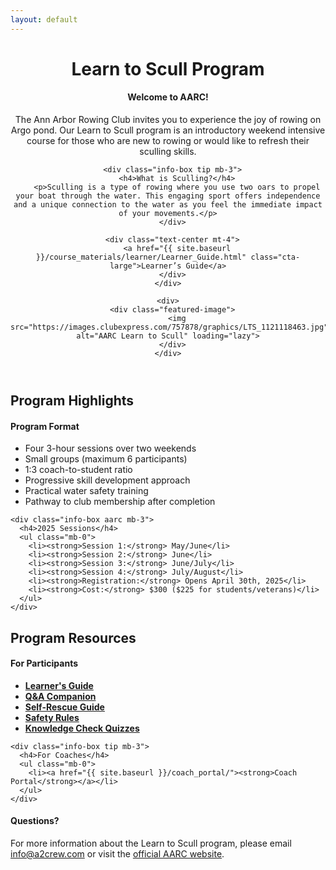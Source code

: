 ```yaml
---
layout: default
---
```


<header class="page-intro">
  <h1>Learn to Scull Program</h1>
  
  <div class="two-col-grid align-center">
    <div>
      <div class="info-box note">
        <h4>Welcome to AARC!</h4>
        <p>The Ann Arbor Rowing Club invites you to experience the joy of rowing on Argo pond. Our Learn to Scull program is an introductory weekend intensive course for those who are new to rowing or would like to refresh their sculling skills.</p>
      </div>
      
      <div class="info-box tip mb-3">
        <h4>What is Sculling?</h4>
        <p>Sculling is a type of rowing where you use two oars to propel your boat through the water. This engaging sport offers independence and a unique connection to the water as you feel the immediate impact of your movements.</p>
      </div>

      <div class="text-center mt-4">
        <a href="{{ site.baseurl }}/course_materials/learner/Learner_Guide.html" class="cta-large">Learner’s Guide</a>
      </div>
    </div>
    
    <div>
      <div class="featured-image">
        <img src="https://images.clubexpress.com/757878/graphics/LTS_1121118463.jpg" alt="AARC Learn to Scull" loading="lazy">
      </div>
    </div>
  </div>
</header>

<section class="program-overview">
  <h2>Program Highlights</h2>

  <div class="two-col-grid align-center">
    <div class="info-box mb-3">
      <h4>Program Format</h4>
      <ul class="mb-0">
        <li>Four 3-hour sessions over two weekends</li>
        <li>Small groups (maximum 6 participants)</li>
        <li>1:3 coach-to-student ratio</li>
        <li>Progressive skill development approach</li>
        <li>Practical water safety training</li>
        <li>Pathway to club membership after completion</li>
      </ul>
    </div>
    
    <div class="info-box aarc mb-3">
      <h4>2025 Sessions</h4>
      <ul class="mb-0">
        <li><strong>Session 1:</strong> May/June</li>
        <li><strong>Session 2:</strong> June</li>
        <li><strong>Session 3:</strong> June/July</li>
        <li><strong>Session 4:</strong> July/August</li>
        <li><strong>Registration:</strong> Opens April 30th, 2025</li>
        <li><strong>Cost:</strong> $300 ($225 for students/veterans)</li>
      </ul>
    </div>
  </div>
</section>

<section class="resources-section">
  <h2>Program Resources</h2>
  
  <div class="two-col-grid">
    <div class="info-box note mb-3">
      <h4>For Participants</h4>
      <ul class="mb-0">
        <li><a href="{{ site.baseurl }}/course_materials/learner/Learner_Guide.html"><strong>Learner's Guide</strong></a></li>
        <li><a href="{{ site.baseurl }}/course_materials/learner/QA_Companion.html"><strong>Q&A Companion</strong></a></li>
        <li><a href="{{ site.baseurl }}/resources/Sculling_Self_Rescue_Guide.html"><strong>Self-Rescue Guide</strong></a></li>
        <li><a href="{{ site.baseurl }}/resources/AARC_Safety_Rules.pdf" target="_blank"><strong>Safety Rules</strong></a></li>
        <li><a href="{{ site.baseurl }}/course_materials/learner/Learner_Guide.html#quizzes-tab"><strong>Knowledge Check Quizzes</strong></a></li>
      </ul>
    </div>
    
    <div class="info-box tip mb-3">
      <h4>For Coaches</h4>
      <ul class="mb-0">
        <li><a href="{{ site.baseurl }}/coach_portal/"><strong>Coach Portal</strong></a></li>
      </ul>
    </div>
  </div>

</section>

<div class="info-box">
  <h4>Questions?</h4>
  <p>For more information about the Learn to Scull program, please email <a href="mailto:info@a2crew.com">info@a2crew.com</a> or visit the <a href="https://aarc.clubexpress.com/content.aspx?page_id=22&club_id=757878&module_id=201828" target="_blank">official AARC website</a>.</p>
</div>

